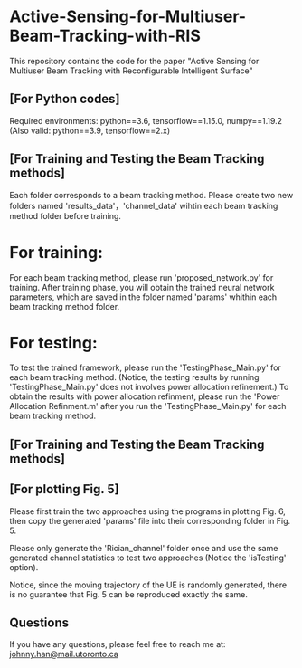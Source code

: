 # Active-Sensing-for-Multiuser-Beam-Tracking-with-RIS
This repository contains the code for the paper "Active Sensing for Multiuser Beam Tracking with Reconfigurable Intelligent Surface"

## [For Python codes]
Required environments: python==3.6, tensorflow==1.15.0, numpy==1.19.2 (Also valid: python==3.9, tensorflow==2.x)

## [For Training and Testing the Beam Tracking methods]
Each folder corresponds to a beam tracking method.
Please create two new folders named 'results_data'，'channel_data' wihtin each beam tracking method folder before training.
# For training:
For each beam tracking method, please run 'proposed_network.py' for training.
After training phase, you will obtain the trained neural network parameters, which are saved in the folder named 'params' whithin each beam tracking method folder.
# For testing:
To test the trained framework, please run the 'TestingPhase_Main.py' for each beam tracking method. (Notice, the testing results by running 'TestingPhase_Main.py' does not involves power allocation refinement.)
To obtain the results with power allocation refinment, please run the 'Power Allocation Refinment.m' after you run the 'TestingPhase_Main.py' for each beam tracking method.

## [For Training and Testing the Beam Tracking methods]




## [For plotting Fig. 5]
Please first train the two approaches using the programs in plotting Fig. 6, then copy the generated 'params' file into their corresponding folder in Fig. 5.

Please only generate the 'Rician_channel' folder once and use the same generated channel statistics to test two approaches (Notice the 'isTesting' option). 

Notice, since the moving trajectory of the UE is randomly generated, there is no guarantee that Fig. 5 can be reproduced exactly the same.

## Questions
If you have any questions, please feel free to reach me at: johnny.han@mail.utoronto.ca
